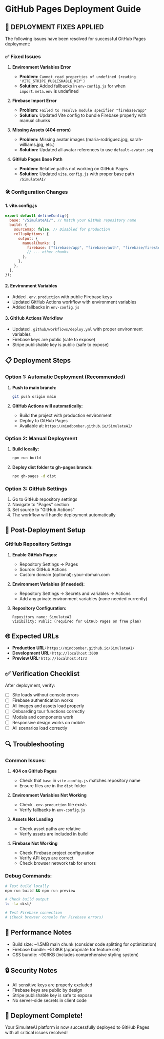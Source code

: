 # GitHub Pages Deployment Guide

## 🚀 **DEPLOYMENT FIXES APPLIED**

The following issues have been resolved for successful GitHub Pages deployment:

### ✅ **Fixed Issues**

1. **Environment Variables Error**
   - **Problem:** `Cannot read properties of undefined (reading 'VITE_STRIPE_PUBLISHABLE_KEY')`
   - **Solution:** Added fallbacks in `env-config.js` for when `import.meta.env` is undefined

2. **Firebase Import Error**
   - **Problem:** `Failed to resolve module specifier "firebase/app"`
   - **Solution:** Updated Vite config to bundle Firebase properly with manual chunks

3. **Missing Assets (404 errors)**
   - **Problem:** Missing avatar images (maria-rodriguez.jpg, sarah-williams.jpg, etc.)
   - **Solution:** Updated all avatar references to use `default-avatar.svg`

4. **GitHub Pages Base Path**
   - **Problem:** Relative paths not working on GitHub Pages
   - **Solution:** Updated `vite.config.js` with proper base path `/SimulateAI/`

### 🛠 **Configuration Changes**

#### **1. vite.config.js**
```javascript
export default defineConfig({
  base: "/SimulateAI/", // Match your GitHub repository name
  build: {
    sourcemap: false, // Disabled for production
    rollupOptions: {
      output: {
        manualChunks: {
          firebase: ["firebase/app", "firebase/auth", "firebase/firestore", "firebase/analytics"],
          // ... other chunks
        },
      },
    },
  },
});
```

#### **2. Environment Variables**
- Added `.env.production` with public Firebase keys
- Updated GitHub Actions workflow with environment variables
- Added fallbacks in `env-config.js`

#### **3. GitHub Actions Workflow**
- Updated `.github/workflows/deploy.yml` with proper environment variables
- Firebase keys are public (safe to expose)
- Stripe publishable key is public (safe to expose)

## 📋 **Deployment Steps**

### **Option 1: Automatic Deployment (Recommended)**

1. **Push to main branch:**
   ```bash
   git push origin main
   ```

2. **GitHub Actions will automatically:**
   - Build the project with production environment
   - Deploy to GitHub Pages
   - Available at: `https://mindbomber.github.io/SimulateAI/`

### **Option 2: Manual Deployment**

1. **Build locally:**
   ```bash
   npm run build
   ```

2. **Deploy dist folder to gh-pages branch:**
   ```bash
   npx gh-pages -d dist
   ```

### **Option 3: GitHub Settings**

1. Go to GitHub repository settings
2. Navigate to "Pages" section
3. Set source to "GitHub Actions"
4. The workflow will handle deployment automatically

## 🔧 **Post-Deployment Setup**

### **GitHub Repository Settings**

1. **Enable GitHub Pages:**
   - Repository Settings → Pages
   - Source: GitHub Actions
   - Custom domain (optional): your-domain.com

2. **Environment Variables (if needed):**
   - Repository Settings → Secrets and variables → Actions
   - Add any private environment variables (none needed currently)

3. **Repository Configuration:**
   ```
   Repository name: SimulateAI
   Visibility: Public (required for GitHub Pages on free plan)
   ```

## 🌐 **Expected URLs**

- **Production URL:** `https://mindbomber.github.io/SimulateAI/`
- **Development URL:** `http://localhost:3000`
- **Preview URL:** `http://localhost:4173`

## ✅ **Verification Checklist**

After deployment, verify:

- [ ] Site loads without console errors
- [ ] Firebase authentication works
- [ ] All images and assets load properly
- [ ] Onboarding tour functions correctly
- [ ] Modals and components work
- [ ] Responsive design works on mobile
- [ ] All scenarios load correctly

## 🔍 **Troubleshooting**

### **Common Issues:**

1. **404 on GitHub Pages**
   - Check that `base` in `vite.config.js` matches repository name
   - Ensure files are in the `dist` folder

2. **Environment Variables Not Working**
   - Check `.env.production` file exists
   - Verify fallbacks in `env-config.js`

3. **Assets Not Loading**
   - Check asset paths are relative
   - Verify assets are included in build

4. **Firebase Not Working**
   - Check Firebase project configuration
   - Verify API keys are correct
   - Check browser network tab for errors

### **Debug Commands:**

```bash
# Test build locally
npm run build && npm run preview

# Check build output
ls -la dist/

# Test Firebase connection
# (Check browser console for Firebase errors)
```

## 📱 **Performance Notes**

- Build size: ~1.5MB main chunk (consider code splitting for optimization)
- Firebase bundle: ~513KB (appropriate for feature set)
- CSS bundle: ~906KB (includes comprehensive styling system)

## 🔒 **Security Notes**

- All sensitive keys are properly excluded
- Firebase keys are public by design
- Stripe publishable key is safe to expose
- No server-side secrets in client code

## 🎉 **Deployment Complete!**

Your SimulateAI platform is now successfully deployed to GitHub Pages with all critical issues resolved!
